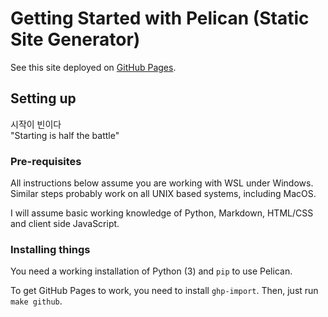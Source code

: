 # Getting Started with Pelican (Static Site Generator)

See this site deployed on [GitHub
Pages](https://captainalan.github.io/pelican-test/).

## Setting up

시작이 빈이다  
"Starting is half the battle"

### Pre-requisites

All instructions below assume you are working with WSL under Windows.
Similar steps probably work on all UNIX based systems, including MacOS.

I will assume basic working knowledge of Python, Markdown, HTML/CSS and client
side JavaScript.

### Installing things

You need a working installation of Python (3) and `pip` to use Pelican.

To get GitHub Pages to work, you need to install `ghp-import`.
Then, just run `make github`.
